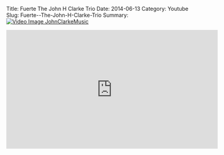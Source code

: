 Title: Fuerte  The John H Clarke Trio
Date: 2014-06-13
Category: Youtube
Slug: Fuerte--The-John-H-Clarke-Trio
Summary: <a href="/Fuerte--The-John-H-Clarke-Trio.html"><img src="https://i.ytimg.com/vi/Q5dHZ3eJops/hqdefault.jpg" alt="Video Image JohnClarkeMusic"></a>

<iframe width="560" height="315" src="https://www.youtube.com/embed/Q5dHZ3eJops" title="YouTube video player" frameborder="0" allow="accelerometer; autoplay; clipboard-write; encrypted-media; gyroscope; picture-in-picture" allowfullscreen></iframe>

